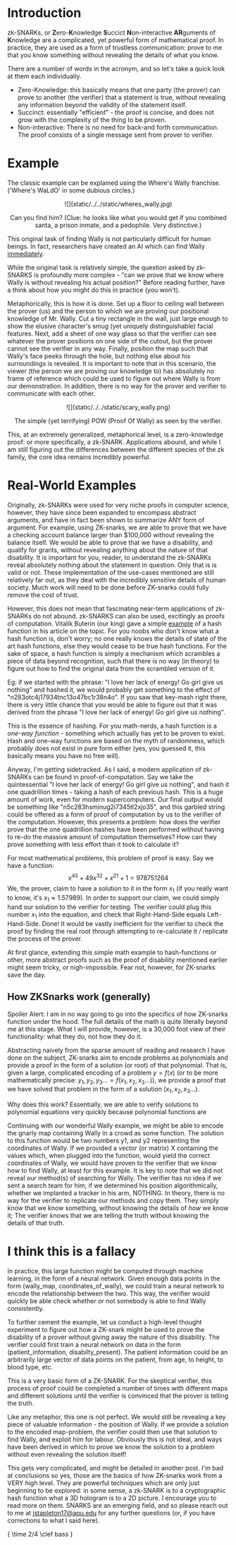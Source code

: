 [category]: <> (Computer Science)
[date]: <> (2021/07/07)
[title]: <> (zk-SNARKs: A 30,000 Foot View)

# Introduction
zk-SNARKs, or **Z**ero-**K**nowledge **S**uccict **N**on-interactive **AR**guments of **K**nowledge are a complicated, yet powerful form of mathematical proof. In practice, they are used as a form of trustless communication: prove to me that you know something without revealing the details of what you know. 

There are a number of words in the acronym, and so let's take a quick look at them each individually.

- Zero-Knowledge: this basically means that one party (the prover) can prove to another (the verifier) that a statement is true, without revealing any information beyond the validity of the statement itself.
- Succinct: essentially "efficient" - the proof is concise, and does not grow with the complexity of the thing to be proven.
- Non-interactive: There is no need for back-and forth communication. The proof consists of a single message sent from prover to verifier. 

# Example
The classic example can be explained using the Where's Wally franchise. ('Where's WaLdO' in some dubious circles.)

<p align="center">
    ![](static/../../static/wheres_wally.jpg)
</p>

<p align="center">
    Can you find him? (Clue: he looks like what you would get if you combined santa, a prison inmate, and a pedophile. Very distinctive.)
</p>

This original task of finding Wally is not particularly difficult for human beings. In fact, researchers have created an AI which can find Wally [immediately](https://www.popularmechanics.com/technology/robots/a22705240/this-ai-powered-robot-can-find-waldo-instantly/).

While the original task is relatively simple, the question asked by zk-SNARKS is profoundly more complex - "can we prove that we know where Wally is without revealing his actual position?" Before reading further, have a think about how you might do this in practice (you won't).

Metaphorically, this is how it is done. Set up a floor to ceiling wall between the prover (us) and the person to which we are proving our positional knowledge of Mr. Wally. Cut a tiny rectangle in the wall, just large enough to show the elusive character's smug (yet uniquely distinguishable) facial features. Next, add a sheet of one way glass so that the verifier can see whatever the prover positions on one side of the cutout, but the prover cannot see the verifier in any way. Finally, position the map such that Wally's face peeks through the hole, but nothing else about his surroundings is revealed. It is important to note that in this scenario, the viewer (the person we are proving our knowledge to) has absolutely no frame of reference which could be used to figure out where Wally is from our demonstration. In addition, there is no way for the prover and verifier to communicate with each other.

<p align="center">
    ![](static/../../static/scary_wally.png)
</p>

<p align="center">
    The simple (yet terrifying) POW (Proof Of Wally) as seen by the verifier.
</p>

This, at an extremely generalized, metaphorical level, is a zero-knowledge proof: or more specifically, a zk-SNARK. Applications abound, and while I am still figuring out the differences between the different species of the zk family, the core idea remains incredibly powerful. 

# Real-World Examples
Originally, zk-SNARKs were used for very niche proofs in computer science, however, they have since been expanded to encompass abstract arguments, and have in fact been shown to summarize ANY form of argument. For example, using ZK-snarks, we are able to prove that we have a checking account balance larger than $100,000 without revealing the balance itself. We would be able to prove that we have a disability, and qualify for grants, without revealing anything about the nature of that disability. It is important for you, reader, to understand the zk-SNARKs reveal absolutely nothing about the statement in question. Only that is is valid or not. These implementation of the use-cases mentioned are still relatively far out, as they deal with the incredibly sensitive details of human society. Much work will need to be done before ZK-snarks could fully remove the cost of trust.

However, this does not mean that fascinating near-term applications of zk-SNARKs do not abound. zk-SNARKS can also be used, excitingly as proofs of computation. Vitalik Buterin (our king) gave a simple [example](https://vitalik.ca/general/2021/01/26/snarks.html) of a hash function in his article on the topic. For you noobs who don't know what a hash function is, don't worry; no one really knows the details of state of the art hash functions, else they would cease to be true hash functions. For the sake of space, a hash function is simply a mechanism which scrambles a piece of data beyond recognition, such that there is no way (in theory) to figure out how to find the original data from the scrambled version of it.

Eg: if we started with the phrase: "I love her lack of energy! Go girl give us nothing" and hashed it, we would probably get something to the effect of "n283otc4j17934tnc13o47bc1r38n4o". If you saw that key-mash right there, there is very little chance that you would be able to figure out that it was derived from the phrase "I love her lack of energy! Go girl give us nothing". 

This is the essence of hashing. For you math-nerds, a hash function is a *one-way function* - something which actually has yet to be proven to exist. Hash and one-way functions are based on the myth of randomness, which probably does not exist in pure form either (yes, you guessed it, this basically means you have no free will).

Anyway, I'm getting sidetracked. As I said, a modern application of zk-SNARKs can be found in proof-of-computation. Say we take the quintessential "I love her lack of energy! Go girl give us nothing", and hash it one quadrillion times - taking a hash of each previous hash. This is a huge amount of work, even for modern supercomputers. Our final output would be something like "n5c283hsminug2i7345tl2xjo35", and this garbled string could be offered as a form of proof of computation by us to the verifier of the computation. However, this presents a problem: how does the verifier prove that the one quadrillion hashes have been performed without having to re-do the massive amount of computation themselves? How can they prove something with less effort than it took to calculate it? 

For most mathematical problems, this problem of proof is easy. Say we have a function:
$$
x^{45} + 49x^{32} + x^{21} + 1 = 978751264
$$We, the prover, claim to have a solution to it in the form $x_1$ (if you really want to know, it's $x_1≈1.57989$). In order to support our claim, we could simply hand our solution to the verifier for testing. The verifier could plug this number $x_1$ into the equation, and check that Right-Hand-Side equals Left-Hand-Side. Done! It would be vastly inefficient for the verifier to check the proof by finding the real root through attempting to re-calculate it / replicate the process of the prover.

At first glance, extending this simple math example to hash-functions or other, more abstract proofs such as the proof of disability mentioned earlier might seem tricky, or nigh-impossible. Fear not, however, for ZK-snarks save the day.

## How ZKSnarks work (generally)
Spoiler Alert: I am in no way going to go into the specifics of how ZK-snarks function under the hood. The full details of the math is quite literally beyond me at this stage. What I will provide, however, is a 30,000 foot view of their functionality: what they do, not how they do it.

Abstracting naively from the sparse amount of reading and research I have done on the subject, ZK-snarks aim to encode problems as polynomials and provide a proof in the form of a solution (or root) of that polynomial. That is, given a large, complicated encoding of a problem $y = f(x)$ (or to be more mathematically precise: $y_1, y_2, y_3... = f(x_1, x_2, x_3 ...)$), we provide a proof that we have solved that problem in the form of a solution $(x_1, x_2, x_3 ...)$. 

Why does this work? Essentially, we are able to verify solutions to polynomial equations very quickly because polynomial functions are

Continuing with our wonderful Wally example, we might be able to encode the gnarly map containing Wally in a crowd as some function. The solution to this function would be two numbers y1, and y2 representing the coordinates of Wally. If we provided a vector (or matrix) X containing the values which, when plugged into the function, would yield the correct coordinates of Wally, we would have proven to the verifier that we know how to find Wally, at least for this example. It is key to note that we did not reveal our method(s) of searching for Wally. The verifier has no idea if we sent a search team for him, if we determined his position algorithmically, whether we implanted a tracker in his arm, NOTHING. In theory, there is no way for the verifier to replicate our methods and copy them. They simply know that we know something, without knowing the details of *how* we know it; The verifier knows that we are telling the truth without knowing the details of that truth.

# I think this is a fallacy
In practice, this large function might be computed through machine learning, in the form of a neural network. Given enough data points in the form (wally_map, coordinates_of_wally), we could train a neural network to encode the relationship between the two. This way, the verifier would quickly be able check whether or not somebody is able to find Wally consistently.

To further cement the example, let us conduct a high-level thought experiment to figure out how a ZK-snark might be used to prove the disability of a prover without giving away the nature of this disability. The verifier could first train a neural network on data in the form (patient_information, disabilty_present). The patient information could be an arbitrarily large vector of data points on the patient, from age, to height, to blood type, etc.

This is a very basic form of a ZK-SNARK. For the skeptical verifier, this process of proof could be completed a number of times with different maps and different solutions until the verifier is convinced that the prover is telling the truth.

Like any metaphor, this one is not perfect. We would still be revealing a key piece of valuable information - the position of Wally. If we provide a solution to the encoded map-problem, the verifier could then use that solution to find Wally, and exploit him for labour. Obviously this is not ideal, and ways have been derived in which to prove we know the solution to a problem without even revealing the solution itself! 

This gets very complicated, and might be detailed in another post. I'm bad at conclusions so yes, those are the basics of how ZK-snarks work from a VERY high level. They are powerful techniques which are only just beginning to be explored: in some sense, a zk-SNARK is to a cryptographic hash function what a 3D hologram is to a 2D picture. I encourage you to read more on them. SNARKS are an emerging field, and so please reach out to me at jstapleton17@apu.edu for any further questions (or, if you have corrections to what I said here).

{
    \time 2/4
    \clef bass
}

